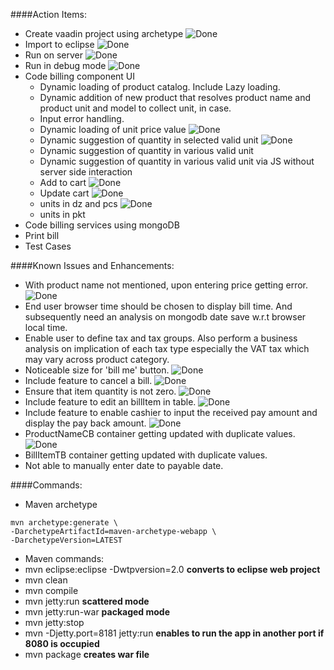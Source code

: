 [tick]: https://raw.github.com/retalemine/roadmap/master/images/tick-16x12.png "Done"

####Action Items:
* Create vaadin project using archetype ![][tick]
* Import to eclipse ![][tick]
* Run on server ![][tick]
* Run in debug mode ![][tick]
* Code billing component UI
  * Dynamic loading of product catalog. Include Lazy loading.
  * Dynamic addition of new product that resolves product name and product unit and model to collect unit, in case.
  * Input error handling.
  * Dynamic loading of unit price value ![][tick]
  * Dynamic suggestion of quantity in selected valid unit ![][tick]
  * Dynamic suggestion of quantity in various valid unit
  * Dynamic suggestion of quantity in various valid unit via JS without server side interaction
  * Add to cart ![][tick]
  * Update cart ![][tick]
  * units in dz and pcs ![][tick]
  * units in pkt
* Code billing services using mongoDB
* Print bill
* Test Cases

####Known Issues and Enhancements:
* With product name not mentioned, upon entering price getting error. ![][tick]
* End user browser time should be chosen to display bill time. And subsequently need an analysis on mongodb date save w.r.t browser local time.
* Enable user to define tax and tax groups. Also perform a business analysis on implication of each tax type especially the VAT tax which may vary across product category.
* Noticeable size for 'bill me' button. ![][tick]
* Include feature to cancel a bill. ![][tick]
* Ensure that item quantity is not zero. ![][tick]
* Include feature to edit an billItem in table. ![][tick]
* Include feature to enable cashier to input the received pay amount and display the pay back amount. ![][tick]
* ProductNameCB container getting updated with duplicate values. ![][tick]
* BillItemTB container getting updated with duplicate values.
* Not able to manually enter date to payable date.

####Commands:  
* Maven archetype
```
mvn archetype:generate \
-DarchetypeArtifactId=maven-archetype-webapp \
-DarchetypeVersion=LATEST
```

* Maven commands:
 * mvn eclipse:eclipse -Dwtpversion=2.0 __converts to eclipse web project__
 * mvn clean
 * mvn compile
 * mvn jetty:run  __scattered mode__
 * mvn jetty:run-war  __packaged mode__
 * mvn jetty:stop
 * mvn -Djetty.port=8181 jetty:run __enables to run the app in another port if 8080 is occupied__
 * mvn package  __creates war file__

